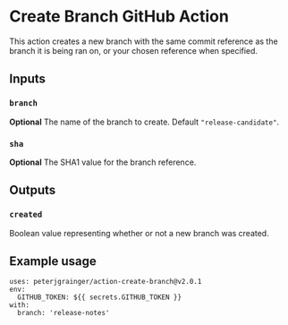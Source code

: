 # Create Branch GitHub Action

This action creates a new branch with the same commit reference as the branch it is being ran on, or your chosen reference when specified.

## Inputs

### `branch`

**Optional** The name of the branch to create. Default `"release-candidate"`.

### `sha`

**Optional** The SHA1 value for the branch reference.

## Outputs

### `created`

Boolean value representing whether or not a new branch was created.

## Example usage

```
uses: peterjgrainger/action-create-branch@v2.0.1
env:
  GITHUB_TOKEN: ${{ secrets.GITHUB_TOKEN }}
with:
  branch: 'release-notes'
```
